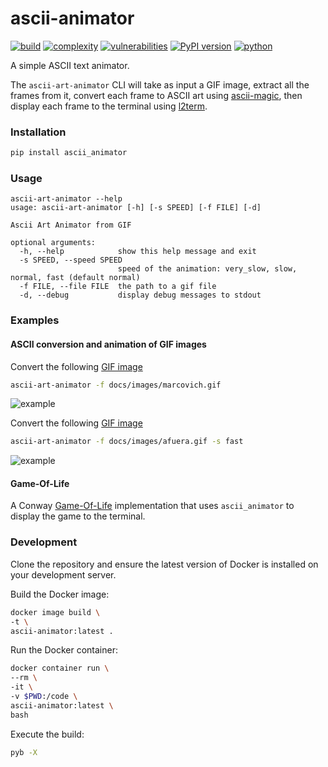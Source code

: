 # ascii-animator
[![build](https://github.com/soda480/ascii-animator/actions/workflows/main.yml/badge.svg?branch=main)](https://github.com/soda480/ascii-animator/actions/workflows/main.yml)
[![complexity](https://img.shields.io/badge/complexity-Simple:%205-brightgreen)](https://radon.readthedocs.io/en/latest/api.html#module-radon.complexity)
[![vulnerabilities](https://img.shields.io/badge/vulnerabilities-None-brightgreen)](https://pypi.org/project/bandit/)
[![PyPI version](https://badge.fury.io/py/ascii-animator.svg)](https://badge.fury.io/py/ascii-animator)
[![python](https://img.shields.io/badge/python-3.7%20%7C%203.8%20%7C%203.9%20%7C%203.10-teal)](https://www.python.org/downloads/)

A simple ASCII text animator.

The `ascii-art-animator` CLI will take as input a GIF image, extract all the frames from it, convert each frame to ASCII art using [ascii-magic](https://pypi.org/project/ascii-magic/), then display each frame to the terminal using [l2term](https://pypi.org/project/l2term/).

### Installation
```bash
pip install ascii_animator
```

### Usage
```
ascii-art-animator --help
usage: ascii-art-animator [-h] [-s SPEED] [-f FILE] [-d]

Ascii Art Animator from GIF

optional arguments:
  -h, --help            show this help message and exit
  -s SPEED, --speed SPEED
                        speed of the animation: very_slow, slow, normal, fast (default normal)
  -f FILE, --file FILE  the path to a gif file
  -d, --debug           display debug messages to stdout
```

### Examples

#### ASCII conversion and animation of GIF images

Convert the following [GIF image](https://raw.githubusercontent.com/soda480/ascii-animator/main/docs/images/marcovich.gif)

```bash
ascii-art-animator -f docs/images/marcovich.gif
```

![example](https://raw.githubusercontent.com/soda480/ascii-animator/main/docs/images/marcovich-execution.gif)

Convert the following [GIF image](https://github.com/soda480/ascii-animator/blob/main/docs/images/afuera.gif?raw=true)

```bash
ascii-art-animator -f docs/images/afuera.gif -s fast
```

![example](https://raw.githubusercontent.com/soda480/ascii-animator/main/docs/images/afuera-execution.gif)

#### Game-Of-Life

A Conway [Game-Of-Life](https://github.com/soda480/game-of-life) implementation that uses `ascii_animator` to display the game to the terminal.

### Development

Clone the repository and ensure the latest version of Docker is installed on your development server.

Build the Docker image:
```bash
docker image build \
-t \
ascii-animator:latest .
```

Run the Docker container:
```bash
docker container run \
--rm \
-it \
-v $PWD:/code \
ascii-animator:latest \
bash
```

Execute the build:
```sh
pyb -X
```
